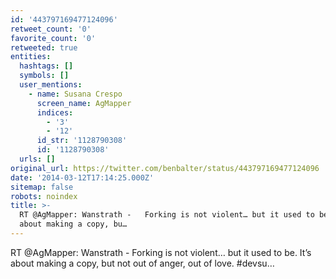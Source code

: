 ```yaml
---
id: '443797169477124096'
retweet_count: '0'
favorite_count: '0'
retweeted: true
entities:
  hashtags: []
  symbols: []
  user_mentions:
    - name: Susana Crespo
      screen_name: AgMapper
      indices:
        - '3'
        - '12'
      id_str: '1128790308'
      id: '1128790308'
  urls: []
original_url: https://twitter.com/benbalter/status/443797169477124096
date: '2014-03-12T17:14:25.000Z'
sitemap: false
robots: noindex
title: >-
  RT @AgMapper: Wanstrath -   Forking is not violent… but it used to be.  It’s
  about making a copy, bu…
---
```


RT @AgMapper: Wanstrath -   Forking is not violent… but it used to be.  It’s about making a copy, but not out of anger, out of love. #devsu…